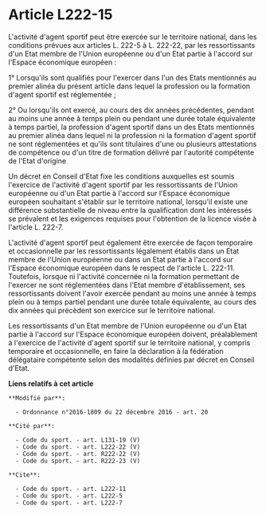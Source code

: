 # Article L222-15

L'activité d'agent sportif peut être exercée sur le territoire national, dans les conditions prévues aux articles L. 222-5 à
L. 222-22, par les ressortissants d'un Etat membre de l'Union européenne ou d'un Etat partie à l'accord sur l'Espace
économique européen : 

1° Lorsqu'ils sont qualifiés pour l'exercer dans l'un des Etats mentionnés au premier alinéa du présent article dans lequel
la profession ou la formation d'agent sportif est réglementée ; 

2° Ou lorsqu'ils ont exercé, au cours des dix années précédentes, pendant au moins une année à temps plein ou pendant une
durée totale équivalente à temps partiel, la profession d'agent sportif dans un des Etats mentionnés au premier alinéa dans
lequel ni la profession ni la formation d'agent sportif ne sont réglementées et qu'ils sont titulaires d'une ou plusieurs
attestations de compétence ou d'un titre de formation délivré par l'autorité compétente de l'Etat d'origine 

Un décret en Conseil d'Etat fixe les conditions auxquelles est soumis l'exercice de l'activité d'agent sportif par les
ressortissants de l'Union européenne ou d'un Etat partie à l'accord sur l'Espace économique européen souhaitant s'établir sur
le territoire national, lorsqu'il existe une différence substantielle de niveau entre la qualification dont les intéressés se
prévalent et les exigences requises pour l'obtention de la licence visée à l'article L. 222-7.

L'activité d'agent sportif peut également être exercée de façon temporaire et occasionnelle par les ressortissants légalement
établis dans un Etat membre de l'Union européenne ou dans un Etat partie à l'accord sur l'Espace économique européen dans le
respect de l'article L. 222-11. Toutefois, lorsque ni l'activité concernée ni la formation permettant de l'exercer ne sont
réglementées dans l'Etat membre d'établissement, ses ressortissants doivent l'avoir exercée pendant au moins une année à
temps plein ou à temps partiel pendant une durée totale équivalente, au cours des dix années qui précèdent son exercice sur
le territoire national. 

Les ressortissants d'un Etat membre de l'Union européenne ou d'un Etat partie à l'accord sur l'Espace économique européen
doivent, préalablement à l'exercice de l'activité d'agent sportif sur le territoire national, y compris temporaire et
occasionnelle, en faire la déclaration à la fédération délégataire compétente selon des modalités définies par décret en
Conseil d'Etat.

**Liens relatifs à cet article**

	**Modifié par**:

	  - Ordonnance n°2016-1809 du 22 décembre 2016 - art. 20

	**Cité par**:

	  - Code du sport. - art. L131-19 (V)
	  - Code du sport. - art. L222-22 (V)
	  - Code du sport. - art. R222-22 (V)
	  - Code du sport. - art. R222-23 (V)

	**Cite**:

	  - Code du sport. - art. L222-11
	  - Code du sport. - art. L222-5
	  - Code du sport. - art. L222-7
